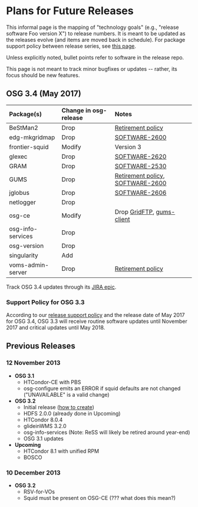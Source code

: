 Plans for Future Releases
=========================

This informal page is the mapping of "technology goals" (e.g., "release software Foo version X") to release numbers. It is meant to be updated as the releases evolve (and items are moved back in schedule). For package support policy between release series, see [this page](/policy/release-series).

Unless explicitly noted, bullet points refer to software in the release repo.

This page is not meant to track minor bugfixes or updates -- rather, its focus should be new features.

OSG 3.4 (May 2017)
------------------

| Package(s)        | Change in osg-release                     | Notes                                                                                                                                       |
|:------------------|:------------------------------------------|:--------------------------------------------------------------------------------------------------------------------------------------------|
| BeStMan2          | Drop | [Retirement policy](/policy/bestman2-retire) |
| edg-mkgridmap     | Drop | [SOFTWARE-2600](https://jira.opensciencegrid.org/browse/SOFTWARE-2600)                                                                      |
| frontier-squid    | Modify  | Version 3                                                                                                                                   |
| glexec            | Drop | [SOFTWARE-2620](https://jira.opensciencegrid.org/browse/SOFTWARE-2600)                                                                      |
| GRAM              | Drop | [SOFTWARE-2530](https://jira.opensciencegrid.org/browse/SOFTWARE-2600)                                                                      |
| GUMS              | Drop | [Retirement policy](/policy/gums-retire), [SOFTWARE-2600](https://jira.opensciencegrid.org/browse/SOFTWARE-2600) |
| jglobus           | Drop | [SOFTWARE-2606](https://jira.opensciencegrid.org/browse/SOFTWARE-2600)                                                                      |
| netlogger         | Drop |                                                                                                                                             |
| osg-ce            | Modify  | Drop [GridFTP](https://jira.opensciencegrid.org/browse/SOFTWARE-2623), [gums-client](https://jira.opensciencegrid.org/browse/SOFTWARE-2482) |
| osg-info-services | Drop |                                                                                                                                             |
| osg-version       | Drop |                                                                                                                                             |
| singularity       | Add |                                                                                                                                             |
| voms-admin-server | Drop | [Retirement policy](/policy/voms-admin-retire) |

Track OSG 3.4 updates through its [JIRA epic](https://jira.opensciencegrid.org/browse/SOFTWARE-2329).

### Support Policy for OSG 3.3

According to our [release support policy](/policy/release-series) and the release date of May 2017 for OSG 3.4, OSG 3.3 will receive routine software updates until November 2017 and critical updates until May 2018.

Previous Releases
-----------------

### 12 November 2013

-   **OSG 3.1**
    -   HTCondor-CE with PBS
    -   osg-configure emits an ERROR if squid defaults are not changed ("UNAVAILABLE" is a valid change)
-   **OSG 3.2**
    -   Initial release ([how to create](https://github.com/opensciencegrid/technology/blob/master/archive/SP021_NewVersions))
    -   HDFS 2.0.0 (already done in Upcoming)
    -   HTCondor 8.0.4
    -   glideinWMS 3.2.0
    -   osg-info-services (Note: ReSS will likely be retired around year-end)
    -   OSG 3.1 updates
-   **Upcoming**
    -   HTCondor 8.1 with unified RPM
    -   BOSCO

### 10 December 2013

-   **OSG 3.2**
    -   RSV-for-VOs
    -   Squid must be present on OSG-CE (??? what does this mean?)


